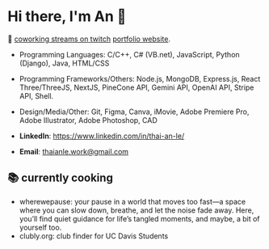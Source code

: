 # Hi there, I'm An 👋

🔴 [coworking streams on twitch](https://www.twitch.tv/xntle)
[portfolio website](https://www.thaianle.com/).


- Programming Languages: C/C++, C# (VB.net), JavaScript, Python (Django), Java, HTML/CSS
- Programming Frameworks/Others: Node.js, MongoDB, Express.js, React Three/ThreeJS, NextJS, PineCone API, Gemini API,
OpenAI API, Stripe API, Shell.
- Design/Media/Other: Git, Figma, Canva, iMovie, Adobe Premiere Pro, Adobe Illustrator, Adobe Photoshop, CAD

- **LinkedIn**: https://www.linkedin.com/in/thai-an-le/
- **Email**: thaianle.work@gmail.com


## 📚 currently cooking

- wherewepause: your pause in a world that moves too fast—a space where you can slow down, breathe, and let the noise fade away. Here, you’ll find quiet guidance for life’s tangled moments, and maybe, a bit of yourself too.
- clubly.org: club finder for UC Davis Students
